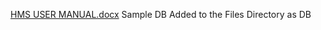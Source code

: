 [HMS USER MANUAL.docx](https://github.com/user-attachments/files/22082345/HMS.USER.MANUAL.docx)
Sample DB Added to the Files Directory as DB
